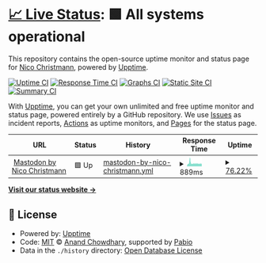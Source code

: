 # [📈 Live Status](https://Happynico7504.github.io/MastodonUptimeStatus): <!--live status--> **🟩 All systems operational**

This repository contains the open-source uptime monitor and status page for [Nico Christmann](https://nicochristmann.net), powered by [Upptime](https://github.com/upptime/upptime).

[![Uptime CI](https://github.com/Happynico7504/MastodonUptimeStatus/workflows/Uptime%20CI/badge.svg)](https://github.com/Happynico7504/MastodonUptimeStatus/actions?query=workflow%3A%22Uptime+CI%22)
[![Response Time CI](https://github.com/Happynico7504/MastodonUptimeStatus/workflows/Response%20Time%20CI/badge.svg)](https://github.com/Happynico7504/MastodonUptimeStatus/actions?query=workflow%3A%22Response+Time+CI%22)
[![Graphs CI](https://github.com/Happynico7504/MastodonUptimeStatus/workflows/Graphs%20CI/badge.svg)](https://github.com/Happynico7504/MastodonUptimeStatus/actions?query=workflow%3A%22Graphs+CI%22)
[![Static Site CI](https://github.com/Happynico7504/MastodonUptimeStatus/workflows/Static%20Site%20CI/badge.svg)](https://github.com/Happynico7504/MastodonUptimeStatus/actions?query=workflow%3A%22Static+Site+CI%22)
[![Summary CI](https://github.com/Happynico7504/MastodonUptimeStatus/workflows/Summary%20CI/badge.svg)](https://github.com/Happynico7504/MastodonUptimeStatus/actions?query=workflow%3A%22Summary+CI%22)

With [Upptime](https://upptime.js.org), you can get your own unlimited and free uptime monitor and status page, powered entirely by a GitHub repository. We use [Issues](https://github.com/Happynico7504/MastodonUptimeStatus/issues) as incident reports, [Actions](https://github.com/Happynico7504/MastodonUptimeStatus/actions) as uptime monitors, and [Pages](https://Happynico7504.github.io/MastodonUptimeStatus) for the status page.

<!--start: status pages-->
<!-- This summary is generated by Upptime (https://github.com/upptime/upptime) -->
<!-- Do not edit this manually, your changes will be overwritten -->
<!-- prettier-ignore -->
| URL | Status | History | Response Time | Uptime |
| --- | ------ | ------- | ------------- | ------ |
| <img alt="" src="https://icons.duckduckgo.com/ip3/mastodon.nicochristmann.net.ico" height="13"> [Mastodon by Nico Christmann](https://mastodon.nicochristmann.net) | 🟩 Up | [mastodon-by-nico-christmann.yml](https://github.com/Happynico7504/MastodonUptimeStatus/commits/HEAD/history/mastodon-by-nico-christmann.yml) | <details><summary><img alt="Response time graph" src="./graphs/mastodon-by-nico-christmann/response-time-week.png" height="20"> 889ms</summary><br><a href="https://Happynico7504.github.io/MastodonUptimeStatus/history/mastodon-by-nico-christmann"><img alt="Response time 1527" src="https://img.shields.io/endpoint?url=https%3A%2F%2Fraw.githubusercontent.com%2FHappynico7504%2FMastodonUptimeStatus%2FHEAD%2Fapi%2Fmastodon-by-nico-christmann%2Fresponse-time.json"></a><br><a href="https://Happynico7504.github.io/MastodonUptimeStatus/history/mastodon-by-nico-christmann"><img alt="24-hour response time 732" src="https://img.shields.io/endpoint?url=https%3A%2F%2Fraw.githubusercontent.com%2FHappynico7504%2FMastodonUptimeStatus%2FHEAD%2Fapi%2Fmastodon-by-nico-christmann%2Fresponse-time-day.json"></a><br><a href="https://Happynico7504.github.io/MastodonUptimeStatus/history/mastodon-by-nico-christmann"><img alt="7-day response time 889" src="https://img.shields.io/endpoint?url=https%3A%2F%2Fraw.githubusercontent.com%2FHappynico7504%2FMastodonUptimeStatus%2FHEAD%2Fapi%2Fmastodon-by-nico-christmann%2Fresponse-time-week.json"></a><br><a href="https://Happynico7504.github.io/MastodonUptimeStatus/history/mastodon-by-nico-christmann"><img alt="30-day response time 2108" src="https://img.shields.io/endpoint?url=https%3A%2F%2Fraw.githubusercontent.com%2FHappynico7504%2FMastodonUptimeStatus%2FHEAD%2Fapi%2Fmastodon-by-nico-christmann%2Fresponse-time-month.json"></a><br><a href="https://Happynico7504.github.io/MastodonUptimeStatus/history/mastodon-by-nico-christmann"><img alt="1-year response time 1527" src="https://img.shields.io/endpoint?url=https%3A%2F%2Fraw.githubusercontent.com%2FHappynico7504%2FMastodonUptimeStatus%2FHEAD%2Fapi%2Fmastodon-by-nico-christmann%2Fresponse-time-year.json"></a></details> | <details><summary><a href="https://Happynico7504.github.io/MastodonUptimeStatus/history/mastodon-by-nico-christmann">76.22%</a></summary><a href="https://Happynico7504.github.io/MastodonUptimeStatus/history/mastodon-by-nico-christmann"><img alt="All-time uptime 91.47%" src="https://img.shields.io/endpoint?url=https%3A%2F%2Fraw.githubusercontent.com%2FHappynico7504%2FMastodonUptimeStatus%2FHEAD%2Fapi%2Fmastodon-by-nico-christmann%2Fuptime.json"></a><br><a href="https://Happynico7504.github.io/MastodonUptimeStatus/history/mastodon-by-nico-christmann"><img alt="24-hour uptime 100.00%" src="https://img.shields.io/endpoint?url=https%3A%2F%2Fraw.githubusercontent.com%2FHappynico7504%2FMastodonUptimeStatus%2FHEAD%2Fapi%2Fmastodon-by-nico-christmann%2Fuptime-day.json"></a><br><a href="https://Happynico7504.github.io/MastodonUptimeStatus/history/mastodon-by-nico-christmann"><img alt="7-day uptime 76.22%" src="https://img.shields.io/endpoint?url=https%3A%2F%2Fraw.githubusercontent.com%2FHappynico7504%2FMastodonUptimeStatus%2FHEAD%2Fapi%2Fmastodon-by-nico-christmann%2Fuptime-week.json"></a><br><a href="https://Happynico7504.github.io/MastodonUptimeStatus/history/mastodon-by-nico-christmann"><img alt="30-day uptime 81.33%" src="https://img.shields.io/endpoint?url=https%3A%2F%2Fraw.githubusercontent.com%2FHappynico7504%2FMastodonUptimeStatus%2FHEAD%2Fapi%2Fmastodon-by-nico-christmann%2Fuptime-month.json"></a><br><a href="https://Happynico7504.github.io/MastodonUptimeStatus/history/mastodon-by-nico-christmann"><img alt="1-year uptime 91.47%" src="https://img.shields.io/endpoint?url=https%3A%2F%2Fraw.githubusercontent.com%2FHappynico7504%2FMastodonUptimeStatus%2FHEAD%2Fapi%2Fmastodon-by-nico-christmann%2Fuptime-year.json"></a></details>

<!--end: status pages-->

[**Visit our status website →**](https://Happynico7504.github.io/MastodonUptimeStatus)

## 📄 License

- Powered by: [Upptime](https://github.com/upptime/upptime)
- Code: [MIT](./LICENSE) © [Anand Chowdhary](https://anandchowdhary.com), supported by [Pabio](https://pabio.com)
- Data in the `./history` directory: [Open Database License](https://opendatacommons.org/licenses/odbl/1-0/)
